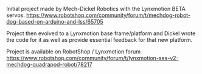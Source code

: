 Initial project made by Mech-Dickel Robotics with the Lynxmotion BETA servos.
https://www.robotshop.com/community/forum/t/mechdog-robot-dog-based-on-arduino-and-lss/65705

Project then evolved to a Lynxmotion base frame/platform and Dickel wrote the code for it as well as provide essential feedback for that new platform.

Project is available on RobotShop / Lynxmotion forum
https://www.robotshop.com/community/forum/t/lynxmotion-ses-v2-mechdog-quadrapod-robot/78217
